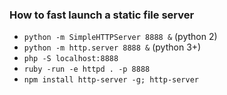 ### How to fast launch a static file server
- `python -m SimpleHTTPServer 8888 &` (python 2)
- `python -m http.server 8888 &` (python 3+)
- `php -S localhost:8888`
- `ruby -run -e httpd . -p 8888`
- `npm install http-server -g; http-server`
